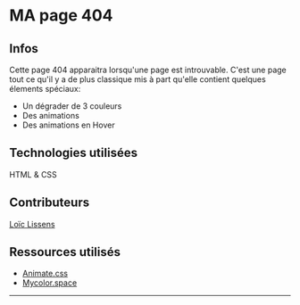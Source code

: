 # MA page 404
## Infos
Cette page 404 apparaitra lorsqu'une page est introuvable.
C'est une page tout ce qu'il y a de plus classique mis à part qu'elle contient quelques élements spéciaux:
* Un dégrader de 3 couleurs
* Des animations
* Des animations en Hover

## Technologies utilisées

HTML & CSS
## Contributeurs

[Loïc Lissens](https://github.com/LoicLissens)

## Ressources utilisés

* [Animate.css](https://daneden.github.io/animate.css/)
* [Mycolor.space](https://mycolor.space/)


--------------